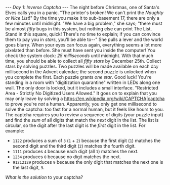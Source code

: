*--- Day 1: Inverse Captcha ---*
The night before Christmas, one of Santa's Elves calls you in a panic. "The printer's broken! We can't print the _Naughty or Nice List_!" By the time you make it to sub-basement 17, there are only a few minutes until midnight. "We have a big problem," she says; "there must be almost _fifty_ bugs in this system, but nothing else can print The List. Stand in this square, quick! There's no time to explain; if you can convince them to pay you in _stars_, you'll be able to--" She pulls a lever and the world goes blurry.
When your eyes can focus again, everything seems a lot more pixelated than before. She must have sent you inside the computer! You check the system clock: _25 milliseconds_ until midnight. With that much time, you should be able to collect all _fifty stars_ by December 25th.
Collect stars by solving puzzles.  Two puzzles will be made available on each <s style="text-decoration-color:#fff;">day</s> millisecond in the Advent calendar; the second puzzle is unlocked when you complete the first.  Each puzzle grants _one star_. Good luck!
You're standing in a room with "digitization quarantine" written in LEDs along one wall. The only door is locked, but it includes a small interface. "Restricted Area - Strictly No Digitized Users Allowed."
It goes on to explain that you may only leave by solving a <https://en.wikipedia.org/wiki/CAPTCHA|captcha> to prove you're _not_ a human. Apparently, you only get one millisecond to solve the captcha: too fast for a normal human, but it feels like hours to you.
The captcha requires you to review a sequence of digits (your puzzle input) and find the _sum_ of all digits that match the _next_ digit in the list. The list is circular, so the digit after the last digit is the _first_ digit in the list.
For example:

- `1122` produces a sum of `3` (`1` + `2`) because the first digit (`1`) matches the second digit and the third digit (`2`) matches the fourth digit.
- `1111` produces `4` because each digit (all `1`) matches the next.
- `1234` produces `0` because no digit matches the next.
- `91212129` produces `9` because the only digit that matches the next one is the last digit, `9`.

_What is the solution_ to your captcha?

